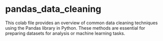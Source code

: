 # pandas_data_cleaning

This colab file provides an overview of common data cleaning techniques using the Pandas library in Python. These methods are essential for preparing datasets for analysis or machine learning tasks.